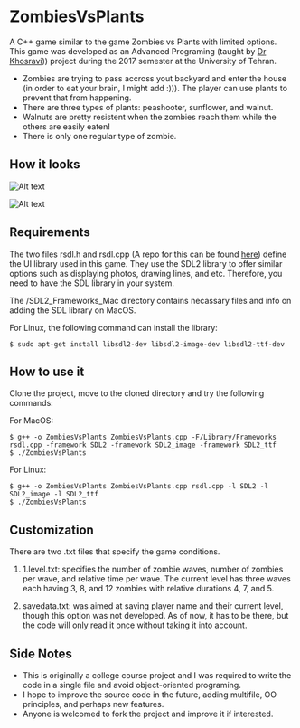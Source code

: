 # ZombiesVsPlants
A C++ game similar to the game Zombies vs Plants with limited options. This game was developed as an Advanced Programing (taught by [Dr Khosravi](http://ece.ut.ac.ir/en/~r.khosravi))) project during the 2017 semester at the University of Tehran.

* Zombies are trying to pass accross yout backyard and enter the house (in order to eat your brain, I might add :))). The player can use plants to prevent that from happening.
* There are three types of plants: peashooter, sunflower, and walnut.
* Walnuts are pretty resistent when the zombies reach them while the others are easily eaten!
* There is only one regular type of zombie.

## How it looks

![Alt text](Image_Assets/ZombiesVsPlants.gif?raw=true "Optional Title")

![Alt text](Image_Assets/GameScreenshot.png?raw=true "Optional Title")

## Requirements
The two files rsdl.h and rsdl.cpp (A repo for this can be found [here](https://github.com/UTAP/RSDL)) define the UI library used in this game. They use the SDL2 library to offer similar options such as displaying photos, drawing lines, and etc.
Therefore, you need to have the SDL library in your system. 

The /SDL2_Frameworks_Mac directory contains necassary files and info on adding the SDL library on MacOS.

For Linux, the following command can install the library:

    $ sudo apt-get install libsdl2-dev libsdl2-image-dev libsdl2-ttf-dev

## How to use it
Clone the project, move to the cloned directory and try the following commands:

For MacOS:

    $ g++ -o ZombiesVsPlants ZombiesVsPlants.cpp -F/Library/Frameworks rsdl.cpp -framework SDL2 -framework SDL2_image -framework SDL2_ttf
    $ ./ZombiesVsPlants
For Linux:

    $ g++ -o ZombiesVsPlants ZombiesVsPlants.cpp rsdl.cpp -l SDL2 -l SDL2_image -l SDL2_ttf
    $ ./ZombiesVsPlants
    
## Customization
There are two .txt files that specify the game conditions.

1) 1.level.txt: specifies the number of zombie waves, number of zombies per wave, and relative time per wave. 
The current level has three waves each having 3, 8, and 12 zombies with relative durations 4, 7, and 5.

2) savedata.txt: was aimed at saving player name and their current level, though this option was not developed. As of now, it has to be there, but the code will only read it once without taking it into account.

## Side Notes
* This is originally a college course project and I was required to write the code in a single file and avoid object-oriented programing.
* I hope to improve the source code in the future, adding multifile, OO principles, and perhaps new features.
* Anyone is welcomed to fork the project and improve it if interested.
